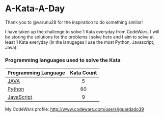 # A-Kata-A-Day

Thank you to @varunu28 for the inspiration to do something similar!

I have taken up the challenge to solve 1 Kata everyday from CodeWars. I will be storing the solutions for the problems I solve here and I aim to solve at least 1 Kata everyday (in the lanugages I use the most Python, Javascript, Java).

### Programming languages used to solve the Kata


|    Programming Language  |    Kata Count  | 
|----------|:-------------:|
| [JAVA](https://github.com/jguardado39/A-Kata-A-Day/tree/master/Java) | 5 | 
| [Python](https://github.com/jguardado39/A-Kata-A-Day/tree/master/Python) | 60 | 
| [JavaScript](https://github.com/jguardado39/A-Kata-A-Day/tree/master/JavaScript) | 9 | 

My CodeWars profile: http://www.codewars.com/users/jguardado39
